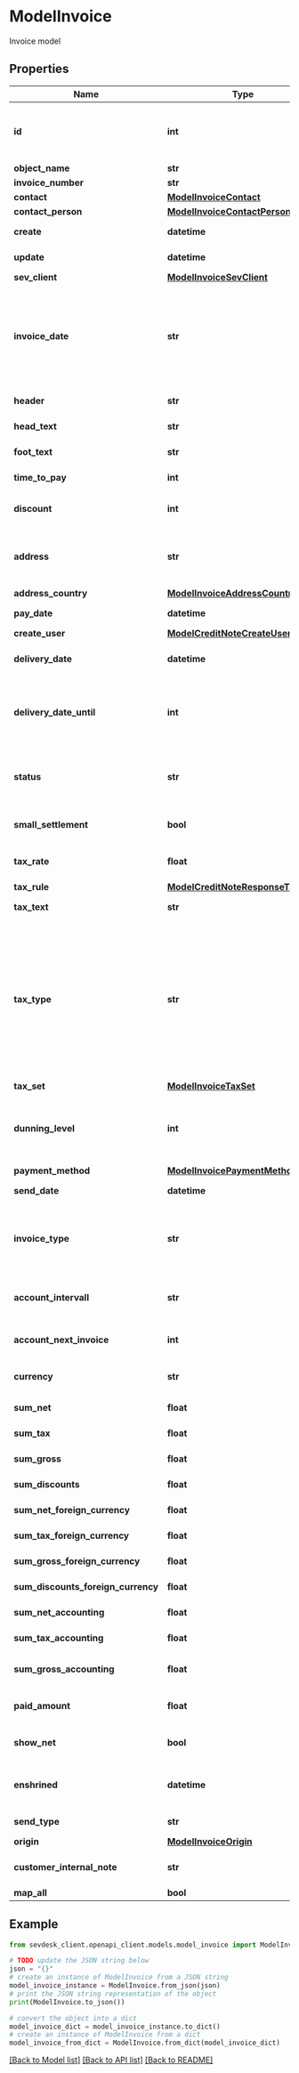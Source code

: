 # ModelInvoice

Invoice model

## Properties

Name | Type | Description | Notes
------------ | ------------- | ------------- | -------------
**id** | **int** | The invoice id. &lt;span style&#x3D;&#39;color:red&#39;&gt;Required&lt;/span&gt; if you want to create or update an invoice position for an existing invoice | [optional] 
**object_name** | **str** | The invoice object name. | [optional] 
**invoice_number** | **str** | The invoice number | [optional] 
**contact** | [**ModelInvoiceContact**](ModelInvoiceContact.md) |  | 
**contact_person** | [**ModelInvoiceContactPerson**](ModelInvoiceContactPerson.md) |  | 
**create** | **datetime** | Date of invoice creation | [optional] [readonly] 
**update** | **datetime** | Date of last invoice update | [optional] [readonly] 
**sev_client** | [**ModelInvoiceSevClient**](ModelInvoiceSevClient.md) |  | [optional] 
**invoice_date** | **str** | Needs to be provided as timestamp or dd.mm.yyyy  **Requirements:** * For final invoices (invoiceType &#x3D; &#39;ER&#39;), the invoiceDate must be later than or equal to the invoiceDate of related advance (invoiceType &#x3D; &#39;AR&#39;) / partial (invoiceType &#x3D; &#39;TR&#39;) invoices.&lt;/li&gt; | 
**header** | **str** | Normally consist of prefix plus the invoice number | [optional] 
**head_text** | **str** | Certain html tags can be used here to format your text | [optional] 
**foot_text** | **str** | Certain html tags can be used here to format your text | [optional] 
**time_to_pay** | **int** | The time the customer has to pay the invoice in days | [optional] 
**discount** | **int** | If you want to give a discount, define the percentage here. Otherwise provide zero as value | 
**address** | **str** | Complete address of the recipient including name, street, city, zip and country.       * Line breaks can be used and will be displayed on the invoice pdf. | [optional] 
**address_country** | [**ModelInvoiceAddressCountry**](ModelInvoiceAddressCountry.md) |  | 
**pay_date** | **datetime** | Needs to be timestamp or dd.mm.yyyy | [optional] 
**create_user** | [**ModelCreditNoteCreateUser**](ModelCreditNoteCreateUser.md) |  | [optional] 
**delivery_date** | **datetime** | Timestamp. This can also be a date range if you also use the attribute deliveryDateUntil | [optional] 
**delivery_date_until** | **int** | If the delivery date should be a time range, another timestamp can be provided in this attribute       * to define a range from timestamp used in deliveryDate attribute to the timestamp used here. | [optional] 
**status** | **str** | Please have a look in our       &lt;a href&#x3D;&#39;#tag/Invoice/Types-and-status-of-invoices&#39;&gt;Types and status of invoices&lt;/a&gt;       to see what the different status codes mean | 
**small_settlement** | **bool** | Defines if the client uses the small settlement scheme.      If yes, the invoice must not contain any vat | [optional] 
**tax_rate** | **float** | This is not used anymore. Use the taxRate of the individual positions instead. | 
**tax_rule** | [**ModelCreditNoteResponseTaxRule**](ModelCreditNoteResponseTaxRule.md) |  | 
**tax_text** | **str** | A common tax text would be &#39;Umsatzsteuer 19%&#39; | 
**tax_type** | **str** | **Use this in sevdesk-Update 1.0 (instead of taxRule).**  Tax type of the invoice. There are four tax types: 1. default - Umsatzsteuer ausweisen 2. eu - Steuerfreie innergemeinschaftliche Lieferung (Europäische Union) 3. noteu - Steuerschuldnerschaft des Leistungsempfängers (außerhalb EU, z. B. Schweiz) 4. custom - Using custom tax set 5. ss - Not subject to VAT according to §19 1 UStG Tax rates are heavily connected to the tax type used. | 
**tax_set** | [**ModelInvoiceTaxSet**](ModelInvoiceTaxSet.md) |  | [optional] 
**dunning_level** | **int** | Defines how many reminders have already been sent for the invoice.      Starts with 1 (Payment reminder) and should be incremented by one every time another reminder is sent. | [optional] [readonly] 
**payment_method** | [**ModelInvoicePaymentMethod**](ModelInvoicePaymentMethod.md) |  | [optional] 
**send_date** | **datetime** | The date the invoice was sent to the customer | [optional] 
**invoice_type** | **str** | Type of the invoice. For more information on the different types, check       &lt;a href&#x3D;&#39;#tag/Invoice/Types-and-status-of-invoices&#39;&gt;this&lt;/a&gt; section   | 
**account_intervall** | **str** | The interval in which recurring invoices are due as ISO-8601 duration.&lt;br&gt;       Necessary attribute for all recurring invoices. | [optional] [readonly] 
**account_next_invoice** | **int** | Timestamp when the next invoice will be generated by this recurring invoice. | [optional] [readonly] 
**currency** | **str** | Currency used in the invoice. Needs to be currency code according to ISO-4217 | 
**sum_net** | **float** | Net sum of the invoice | [optional] [readonly] 
**sum_tax** | **float** | Tax sum of the invoice | [optional] [readonly] 
**sum_gross** | **float** | Gross sum of the invoice | [optional] [readonly] 
**sum_discounts** | **float** | Sum of all discounts in the invoice | [optional] [readonly] 
**sum_net_foreign_currency** | **float** | Net sum of the invoice in the foreign currency | [optional] [readonly] 
**sum_tax_foreign_currency** | **float** | Tax sum of the invoice in the foreign currency | [optional] [readonly] 
**sum_gross_foreign_currency** | **float** | Gross sum of the invoice in the foreign currency | [optional] [readonly] 
**sum_discounts_foreign_currency** | **float** | Discounts sum of the invoice in the foreign currency | [optional] [readonly] 
**sum_net_accounting** | **float** | Net accounting sum of the invoice. Is usually the same as sumNet | [optional] [readonly] 
**sum_tax_accounting** | **float** | Tax accounting sum of the invoice. Is usually the same as sumTax | [optional] [readonly] 
**sum_gross_accounting** | **float** | Gross accounting sum of the invoice. Is usually the same as sumGross | [optional] [readonly] 
**paid_amount** | **float** | Amount which has already been paid for this invoice by the customer | [optional] [readonly] 
**show_net** | **bool** | If true, the net amount of each position will be shown on the invoice. Otherwise gross amount | [optional] 
**enshrined** | **datetime** | Enshrined invoices cannot be changed. Can only be set via [Invoice/{invoiceId}/enshrine](#tag/Invoice/operation/invoiceEnshrine). This operation cannot be undone. | [optional] [readonly] 
**send_type** | **str** | Type which was used to send the invoice. | [optional] 
**origin** | [**ModelInvoiceOrigin**](ModelInvoiceOrigin.md) |  | [optional] 
**customer_internal_note** | **str** | Internal note of the customer. Contains data entered into field &#39;Referenz/Bestellnummer&#39; | [optional] 
**map_all** | **bool** |  | 

## Example

```python
from sevdesk_client.openapi_client.models.model_invoice import ModelInvoice

# TODO update the JSON string below
json = "{}"
# create an instance of ModelInvoice from a JSON string
model_invoice_instance = ModelInvoice.from_json(json)
# print the JSON string representation of the object
print(ModelInvoice.to_json())

# convert the object into a dict
model_invoice_dict = model_invoice_instance.to_dict()
# create an instance of ModelInvoice from a dict
model_invoice_from_dict = ModelInvoice.from_dict(model_invoice_dict)
```
[[Back to Model list]](../README.md#documentation-for-models) [[Back to API list]](../README.md#documentation-for-api-endpoints) [[Back to README]](../README.md)



